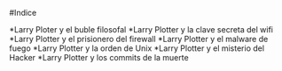 
#Indice

*Larry Ploter y el buble filosofal
*Larry Plotter y la clave secreta del wifi
*Larry Plotter y el prisionero del firewall
*Larry Plotter y el malware de fuego
*Larry Plotter y la orden de Unix
*Larry Plotter y el misterio del Hacker
*Larry Plotter y los commits de la muerte
